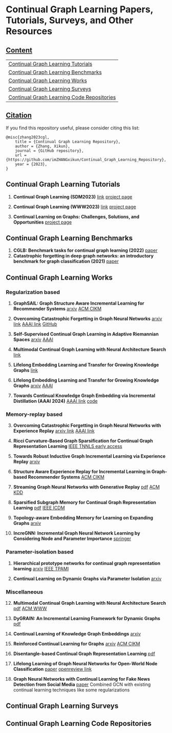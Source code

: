 # Continual Graph Learning Papers, Tutorials, Surveys, and Other Resources

## [Content](#content)

<table>
  <tr><td colspan="4"> <a href="#Continual-Graph-Learning-Tutorials">Continual Graph Learning Tutorials</a></td></tr>
  <tr><td colspan="4"> <a href="#Continual-Graph-Learning-Benchmarks">Continual Graph Learning Benchmarks</a></td></tr>
  <tr><td colspan="4"> <a href="#Continual-Graph-Learning-Works">Continual Graph Learning Works</a></td></tr>
  <tr><td colspan="4"> <a href="#Continual-Graph-Learning-Surveys">Continual Graph Learning Surveys</a></td></tr>
  <tr><td colspan="4"> <a href="#Continual-Graph-Learning-Code-Repositories">Continual Graph Learning Code Repositories</a></td></tr>
  
</table>

## [Citation]()

If you find this repository useful, please consider citing this list:

```
@misc{zhang2023cgl,
    title = {Continual Graph Learning Repository},
    author = {Zhang, Xikun},
    journal = {GitHub repository},
    url = {https://github.com/imZHANGxikun/Continual_Graph_Learning_Repository},
    year = {2023},
}
```
  
## Continual Graph Learning Tutorials
1. **Continual Graph Learning (SDM2023)** [link](https://www.siam.org/conferences/cm/program/minitutorials/sdm23-minitutorials) [project page](https://queuq.github.io/CGL_tut/)
  
1. **Continual Graph Learning (WWW2023)** [link](https://www2023.thewebconf.org/program/tutorials/) [project page](https://queuq.github.io/CGL_tut01/)

2. **Continual Learning on Graphs: Challenges, Solutions, and Opportunities** [project page](https://queuq.github.io/CGL_AAAI2024/)



## Continual Graph Learning Benchmarks
1. **CGLB: Benchmark tasks for continual graph learning (2022)** [paper](https://proceedings.neurips.cc/paper_files/paper/2022/hash/548a41b9cac6f50dccf7e63e9e1b1b9b-Abstract-Datasets_and_Benchmarks.html)
2. **Catastrophic forgetting in deep graph networks: an introductory benchmark for graph classification (2021)** [paper](https://arxiv.org/abs/2103.11750)


## Continual Graph Learning Works

### Regularization based

1. **GraphSAIL: Graph Structure Aware Incremental Learning for Recommender Systems** [arxiv](https://arxiv.org/abs/2008.13517) [ACM CIKM](https://dl.acm.org/doi/10.1145/3340531.3412754)

1. **Overcoming Catastrophic Forgetting in Graph Neural Networks** [arxiv link](https://arxiv.org/pdf/2012.06002.pdf) [AAAI link](https://ojs.aaai.org/index.php/AAAI/article/view/16602/16409) [GitHub](https://github.com/hhliu79/TWP)

1. **Self-Supervised Continual Graph Learning in Adaptive Riemannian Spaces** [arxiv](https://arxiv.org/abs/2211.17068) [AAAI](https://ojs.aaai.org/index.php/AAAI/article/view/25586/25358)

4. **Multimodal Continual Graph Learning with Neural Architecture Search** [link](https://dl.acm.org/doi/10.1145/3485447.3512176)

5. **Lifelong Embedding Learning and Transfer for Growing Knowledge Graphs** [link](https://arxiv.org/abs/2211.15845)

2. **Lifelong Embedding Learning and Transfer for Growing Knowledge Graphs** [arxiv](https://arxiv.org/abs/2211.15845) [AAAI](https://ojs.aaai.org/index.php/AAAI/article/view/25539/25311)
3. **Towards Continual Knowledge Graph Embedding via Incremental Distillation (AAAI 2024)** [AAAI link](https://ojs.aaai.org/index.php/AAAI/article/view/28722) [code](https://github.com/seukgcode/IncDE)
   
### Memory-replay based

3. **Overcoming Catastrophic Forgetting in Graph Neural Networks with Experience Replay** [arxiv link](https://arxiv.org/pdf/2003.09908.pdf) [AAAI link](https://ojs.aaai.org/index.php/AAAI/article/view/16602/16409)

3. **Ricci Curvature-Based Graph Sparsification for Continual Graph Representation Learning** [IEEE TNNLS early access](https://ieeexplore.ieee.org/abstract/document/10225445)

4. **Towards Robust Inductive Graph Incremental Learning via Experience Replay** [arxiv](https://arxiv.org/abs/2302.03534)

7. **Structure Aware Experience Replay for Incremental Learning in Graph-based Recommender Systems** [ACM CIKM](https://dl.acm.org/doi/10.1145/3459637.3482193)

8. **Streaming Graph Neural Networks with Generative Replay** [pdf](https://arxiv.org/pdf/2009.10951.pdf) [ACM KDD](https://dl.acm.org/doi/abs/10.1145/3534678.3539336)

11. **Sparsified Subgraph Memory for Continual Graph Representation Learning** [pdf](https://songdj.github.io/publication/icdm-22/icdm-22.pdf) [IEEE ICDM](https://ieeexplore.ieee.org/document/10027629) 

1. **Topology-aware Embedding Memory for Learning on Expanding Graphs** [arxiv](https://arxiv.org/abs/2401.13200)

9. **IncreGNN: Incremental Graph Neural Network Learning by Considering Node and Parameter Importance** [springer](https://link.springer.com/chapter/10.1007/978-3-031-00123-9_59)
   
### Parameter-isolation based

1. **Hierarchical prototype networks for continual graph representation learning** [arxiv](https://arxiv.org/abs/2111.15422) [IEEE TPAMI](https://ieeexplore.ieee.org/document/9808404)

1. **Continual Learning on Dynamic Graphs via Parameter Isolation** [arxiv](https://arxiv.org/abs/2305.13825)

### Miscellaneous

12. **Multimodal Continual Graph Learning with Neural Architecture Search** [pdf](https://mn.cs.tsinghua.edu.cn/xinwang/PDF/papers/2022_Multimodal%20Continual%20Graph%20Learning%20with%20Neural%20Architecture%20Search.pdf) [ACM WWW](https://dl.acm.org/doi/10.1145/3485447.3512176)

5. **DyGRAIN: An Incremental Learning Framework for Dynamic Graphs** [pdf](https://www.ijcai.org/proceedings/2022/0438.pdf)

6. **Continual Learning of Knowledge Graph Embeddings** [arxiv](https://arxiv.org/abs/2101.05850)

10. **Reinforced Continual Learning for Graphs** [arxiv](https://arxiv.org/abs/2209.01556) [ACM CIKM](https://dl.acm.org/doi/abs/10.1145/3511808.3557427)

1. **Disentangle-based Continual Graph Representation Learning** [pdf](https://aclanthology.org/2020.emnlp-main.237v2.pdf)

1. **Lifelong Learning of Graph Neural Networks for Open-World Node Classification** [paper](https://arxiv.org/pdf/2006.14422.pdf) [openreview link](https://openreview.net/forum?id=lfJpQn3xPV-)

3. **Graph Neural Networks with Continual Learning for Fake News Detection from Social Media** [paper](https://arxiv.org/pdf/2007.03316.pdf)
   Combined GCN with existing continual learning techniques like some regularizations

## Continual Graph Learning Surveys

## Continual Graph Learning Code Repositories

